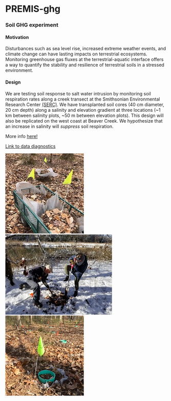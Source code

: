 # PREMIS-ghg
### Soil GHG experiment

#### Motivation
Disturbances such as sea level rise, increased extreme weather events, and climate change can have lasting impacts on terrestrial ecosystems. Monitoring greenhouse gas fluxes at the terrestrial-aquatic interface offers a way to quantify the stability and resilience of terrestrial soils in a stressed environment. 

#### Design
We are testing soil response to salt water intrusion by monitoring soil respiration rates along a creek transect at the Smithsonian Environmental Research Center [(SERC)](https://serc.si.edu/). We have transplanted soil cores (40 cm diameter, 20 cm depth) along a salinity and elevation gradient at three locations (~1 km between salinity plots, ~50 m between elevation plots). This design will also be replicated on the west coast at Beaver Creek. We hypothesize that an increase in salinity will *suppress* soil respiration.   

More info [here!]()

[Link to data diagnostics](https://github.com/PNNL-PREMIS/PREMIS-ghg/tree/master/diagnostics)

![](https://github.com/PNNL-PREMIS/PREMIS-ghg/blob/steph/photos/cores_in_cart.jpeg) ![](https://github.com/PNNL-PREMIS/PREMIS-ghg/blob/steph/photos/BBL_SP_snow.jpeg) ![](https://github.com/PNNL-PREMIS/PREMIS-ghg/blob/steph/photos/cores_in_ground.jpeg)



